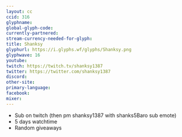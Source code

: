 ```yaml
---
layout: cc
ccid: 316
glyphname: 
global-glyph-code: 
currently-partnered: 
stream-currency-needed-for-glyph: 
title: Shanksy
glyphurl: https://i.glyphs.wf/glyphs/Shanksy.png
glyphwave: 16
youtube: 
twitch: https://twitch.tv/shanksy1387
twitter: https://twitter.com/shanksy1387
discord: 
other-site: 
primary-language: 
facebook: 
mixer: 
---
```

* Sub on twitch (then pm shanksy1387 with shanks5Baro sub emote)
* 5 days watchtime
* Random giveaways
